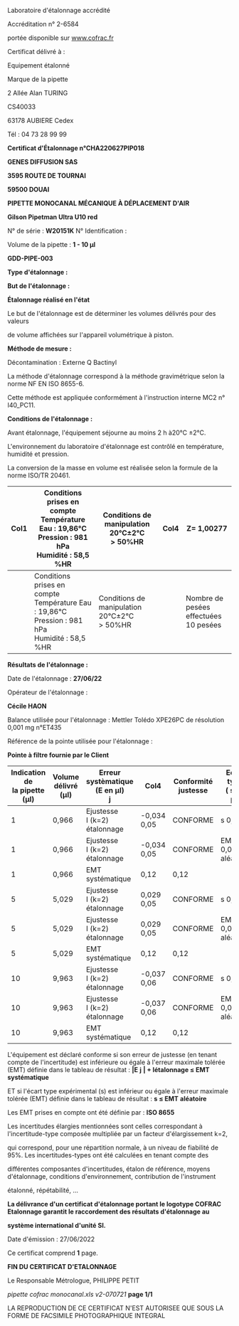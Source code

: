 Laboratoire d'étalonnage accrédité

Accréditation n° 2-6584

portée disponible sur www.cofrac.fr


Certificat délivré à :

Equipement étalonné

Marque de la pipette


2 Allée Alan TURING

CS40033

63178 AUBIERE Cedex

Tél : 04 73 28 99 99

**Certificat d'Étalonnage n°CHA220627PIP018**

**GENES DIFFUSION SAS**

**3595 ROUTE DE TOURNAI**

**59500 DOUAI**


**PIPETTE MONOCANAL MÉCANIQUE À DÉPLACEMENT D'AIR**

**Gilson Pipetman Ultra U10 red**


N° de série : **W20151K** N° Identification :

Volume de la pipette : **1 - 10 µl**


**GDD-PIPE-003**


**Type d'étalonnage :**

**But de l'étalonnage :**


**Étalonnage réalisé en l'état**

Le but de l'étalonnage est de déterminer les volumes délivrés pour des valeurs


de volume affichées sur l'appareil volumétrique à piston.


**Méthode de mesure :**


Décontamination : Externe Q Bactinyl


La méthode d'étalonnage correspond à la méthode gravimétrique selon la norme NF EN ISO 8655-6.

Cette méthode est appliquée conformément à l'instruction interne MC2 n° I40_PC11.


**Conditions de l'étalonnage :**


Avant étalonnage, l'équipement séjourne au moins 2 h à20°C ±2°C.


L'environnement du laboratoire d'étalonnage est contrôlé en température, humidité et pression.

La conversion de la masse en volume est réalisée selon la formule de la norme ISO/TR 20461.


|Col1|Conditions prises en compte<br>Température Eau : 19,86°C<br>Pression : 981 hPa<br>Humidité : 58,5 %HR|Conditions de manipulation<br>20°C±2°C<br>> 50%HR|Col4|Z= 1,00277|
|---|---|---|---|---|
||Conditions prises en compte<br>Température Eau : 19,86°C<br>Pression : 981 hPa<br>Humidité : 58,5 %HR|Conditions de manipulation<br>20°C±2°C<br>> 50%HR||Nombre de pesées<br>effectuées<br>10 pesées|


**Résultats de l'étalonnage :**

Date de l'étalonnage : **27/06/22**


Opérateur de l'étalonnage :


**Cécile HAON**


Balance utilisée pour l'étalonnage : Mettler Tolédo XPE26PC de résolution 0,001 mg n°ET435


Référence de la pointe utilisée pour l'étalonnage :


**Pointe à filtre fournie par le Client**













|Indication de<br>la pipette (µl)|Volume délivré<br>(µl)|Erreur systèmatique<br>(E en µl)<br>j|Col4|Conformité<br>justesse|Ecart type<br>( s en µl)|Conformité<br>Fidélité|
|---|---|---|---|---|---|---|
|1|0,966|Ejustesse<br>I (k=2)<br>étalonnage|-0,034<br>0,05|CONFORME|s 0,04|CONFORME|
|1|0,966|Ejustesse<br>I (k=2)<br>étalonnage|-0,034<br>0,05|CONFORME|EMT 0,08<br>aléatoire|EMT 0,08<br>aléatoire|
|1|0,966|EMT<br>systématique|0,12|0,12|||
|5|5,029|Ejustesse<br>I (k=2)<br>étalonnage|0,029<br>0,05|CONFORME|s 0,02|CONFORME|
|5|5,029|Ejustesse<br>I (k=2)<br>étalonnage|0,029<br>0,05|CONFORME|EMT 0,08<br>aléatoire|EMT 0,08<br>aléatoire|
|5|5,029|EMT<br>systématique|0,12|0,12|||
|10|9,963|Ejustesse<br>I (k=2)<br>étalonnage|-0,037<br>0,06|CONFORME|s 0,03|CONFORME|
|10|9,963|Ejustesse<br>I (k=2)<br>étalonnage|-0,037<br>0,06|CONFORME|EMT 0,08<br>aléatoire|EMT 0,08<br>aléatoire|
|10|9,963|EMT<br>systématique|0,12|0,12|||


L'équipement est déclaré conforme si son erreur de justesse (en tenant compte de l'incertitude) est inférieure ou égale à l'erreur maximale
tolérée (EMT) définie dans le tableau de résultat : **|E** **j** **| + Iétalonnage ≤ EMT** **systématique**

ET si l'écart type expérimental (s) est inférieur ou égale à l'erreur maximale tolérée (EMT) définie dans le tableau de résultat : **s ≤ EMT** **aléatoire**

Les EMT prises en compte ont été définie par : **ISO 8655**

Les incertitudes élargies mentionnées sont celles correspondant à l'incertitude-type composée multipliée par un facteur d'élargissement k=2,

qui correspond, pour une répartition normale, à un niveau de fiabilité de 95%. Les incertitudes-types ont été calculées en tenant compte des

différentes composantes d'incertitudes, étalon de référence, moyens d'étalonnage, conditions d'environnement, contribution de l'instrument

étalonné, répétabilité, ...

**La délivrance d'un certificat d'étalonnage portant le logotype COFRAC Etalonnage garantit le raccordement des résultats d'étalonnage au**

**système international d'unité SI.**


Date d'émission : 27/06/2022

Ce certificat comprend **1** page.

**FIN DU CERTIFICAT D'ETALONNAGE**


Le Responsable Métrologue, PHILIPPE PETIT


_pipette cofrac monocanal.xls v2-070721_ **page 1/1**

LA REPRODUCTION DE CE CERTIFICAT N'EST AUTORISEE QUE SOUS LA FORME DE FACSIMILE PHOTOGRAPHIQUE INTEGRAL

